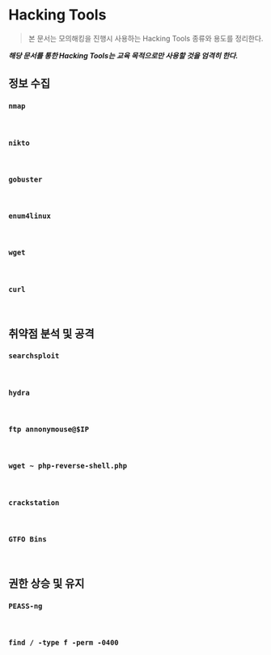 # Hacking Tools

> 본 문서는 모의해킹을 진행시 사용하는 Hacking Tools 종류와 용도를 정리한다.

***해당 문서를 통한 Hacking Tools는 교육 목적으로만 사용할 것을 엄격히 한다.***


## 정보 수집
### `nmap`


<br>

### `nikto`


<br>

### `gobuster`


<br>

### `enum4linux`


<br>

### `wget`


<br>

### `curl`


<br>

## 취약점 분석 및 공격
### `searchsploit`


<br>

### `hydra`


<br>

### `ftp annonymouse@$IP`


<br>

### `wget ~ php-reverse-shell.php`


<br>

### `crackstation`


<br>

### `GTFO Bins`


<br>

## 권한 상승 및 유지
### `PEASS-ng`


<br>

### `find / -type f -perm -0400`


<br>
